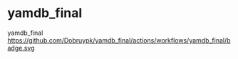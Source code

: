 # yamdb_final
yamdb_final
https://github.com/Dobruypk/yamdb_final/actions/workflows/yamdb_final/badge.svg